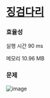 # [징검다리](https://softeer.ai/practice/6293)

### 효율성
실행 시간
90 ms

메모리
10.96 MB

### 문제
![image](https://github.com/Dokuny/daily-algorithm/assets/87813831/9d3a2d2f-9f2b-45a9-a851-1a75f26a1f2a)

